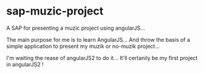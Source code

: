# sap-muzic-project
A SAP for presenting a muzic project using angularJS...

The main purpose for me is to learn AngularJS... And throw the basis of a simple application to present my muzik or no-muzik project...

I'm waiting the rease of angularJS2 to do it... It'll certanily be my first project in angularJS2 !

